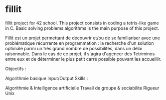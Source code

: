 # fillit
fillit project for 42 school. This project consists in coding a tetris-like game in C. Basic solving problems algorithms is the main purpose of this project.

Fillit est un projet permettant de découvrir et/ou de se familiariser avec une problématique récurrente en programmation : la recherche d'un solution optimale parmi un très grand nombre de possibilités, dans un délai raisonnable. Dans le cas de ce projet, il s'agira d'agencer des Tetriminos entre eux et de déterminer le plus petit carré possible pouvant les accueillir.

Objectifs :

Algorithmie basique
Input/Output
Skills :

Algorithmie & Intelligence artificielle
Travail de groupe & sociabilite
Rigueur
Unix
